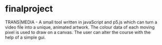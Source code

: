 # finalproject
TRANS|MEDIA - A small tool written in javaScript and p5.js which can turn a video file into a unique, animated artwork. The colour data of each moving pixel is used to draw on a canvas. The user can alter the course with the help of a simple gui.
